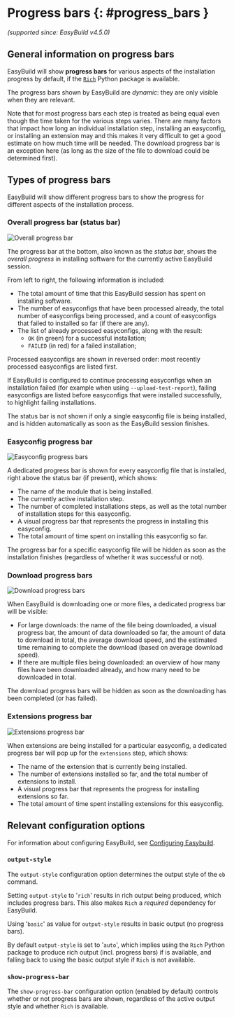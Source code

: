 # Progress bars {: #progress_bars }

*(supported since: EasyBuild v4.5.0)*

## General information on progress bars

EasyBuild will show **progress bars** for various aspects of the installation progress
by default, if the [`Rich`](https://pypi.org/project/rich/) Python package is available.

The progress bars shown by EasyBuild are *dynamic*: they are only visible when they are relevant.

Note that for most progress bars each step is treated as being equal even though the time taken for the
various steps varies. There are many factors that impact how long an individual installation step, installing
an easyconfig, or installing an extension may and this makes it very difficult to get a good estimate on how
much time will be needed.
The download progress bar is an exception here (as long as the size of the file to download could be determined first).

## Types of progress bars

EasyBuild will show different progress bars to show the progress for different aspects of the installation process.

### Overall progress bar (status bar)

![Overall progress bar](img/progress_bar_overall.png)

The progress bar at the bottom, also known as the *status bar*, shows the *overall progress*
in installing software for the currently active EasyBuild session.

From left to right, the following information is included:

* The total amount of time that this EasyBuild session has spent on installing software.
* The number of easyconfigs that have been processed already, the total number of easyconfigs
  being processed, and a count of easyconfigs that failed to installed so far (if there are any).
* The list of already processed easyconfigs, along with the result:
    * `OK` (in green) for a successful installation;
    * `FAILED` (in red) for a failed installation;

Processed easyconfigs are shown in reversed order: most recently processed easyconfigs are listed first.

If EasyBuild is configured to continue processing easyconfigs when an installation failed
(for example when using `--upload-test-report`), failing easyconfigs are listed before easyconfigs
that were installed successfully, to highlight failing installations.

The status bar is not shown if only a single easyconfig file is being installed,
and is hidden automatically as soon as the EasyBuild session finishes.

### Easyconfig progress bar

![Easyconfig progress bars](img/progress_bar_easyconfig.png)

A dedicated progress bar is shown for every easyconfig file that is installed,
right above the status bar (if present), which shows:

* The name of the module that is being installed.
* The currently active installation step.
* The number of completed installations steps, as well as the total number of installation steps for this easyconfig.
* A visual progress bar that represents the progress in installing this easyconfig.
* The total amount of time spent on installing this easyconfig so far.

The progress bar for a specific easyconfig file will be hidden as soon as the installation
finishes (regardless of whether it was successful or not).

### Download progress bars

![Download progress bars](img/progress_bar_download.png)

When EasyBuild is downloading one or more files, a dedicated progress bar will be visible:

* For large downloads: the name of the file being downloaded,
  a visual progress bar, the amount of data downloaded so far,
  the amount of data to download in total, the average download speed,
  and the estimated time remaining to complete the download (based on average download speed).
* If there are multiple files being downloaded: an overview of how
  many files have been downloaded already, and how many need to be downloaded in total.

The download progress bars will be hidden as soon as the downloading has been completed (or has failed).

### Extensions progress bar

![Extensions progress bar](img/progress_bar_extensions.png)

When extensions are being installed for a particular easyconfig,
a dedicated progress bar will pop up for the `extensions` step,
which shows:

* The name of the extension that is currently being installed.
* The number of extensions installed so far, and the total number of extensions to install.
* A visual progress bar that represents the progress for installing extensions so far.
* The total amount of time spent installing extensions for this easyconfig.

## Relevant configuration options

For information about configuring EasyBuild, see [Configuring Easybuild](https://docs.easybuild.io/configuration/).

### `output-style`

The `output-style` configuration option determines the output style of the `eb` command.

Setting `output-style` to '`rich`' results in rich output being produced, which includes progress bars.
This also makes `Rich` a *required* dependency for EasyBuild.

Using '`basic`' as value for `output-style` results in basic output (no progress bars).

By default `output-style` is set to '`auto`', which implies using the `Rich` Python package to produce
rich output (incl. progress bars) if is available,
and falling back to using the basic output style if `Rich` is not available.

### `show-progress-bar`

The `show-progress-bar` configuration option (enabled by default) controls whether or not
progress bars are shown, regardless of the active output style and whether `Rich` is available.
